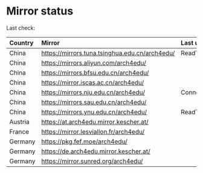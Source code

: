 <script src="./time.js"></script>
# Mirror status
Last check: <script type="text/javascript">localize(1685085421.3534274);</script>

|Country|Mirror|Last update|
|:------|:-----|:----------|
|China|https://mirrors.tuna.tsinghua.edu.cn/arch4edu/|ReadTimeout|
|China|https://mirrors.aliyun.com/arch4edu/|<script type="text/javascript">localize(1685039542);</script>|
|China|https://mirrors.bfsu.edu.cn/arch4edu/|<script type="text/javascript">localize(1685039542);</script>|
|China|https://mirror.iscas.ac.cn/arch4edu/|<script type="text/javascript">localize(1685039542);</script>|
|China|https://mirrors.nju.edu.cn/arch4edu/|ConnectTimeout|
|China|https://mirrors.sau.edu.cn/arch4edu/|<script type="text/javascript">localize(1673850842);</script>|
|China|https://mirrors.ynu.edu.cn/arch4edu/|ReadTimeout|
|Austria|https://at.arch4edu.mirror.kescher.at/|<script type="text/javascript">localize(1685039542);</script>|
|France|https://mirror.lesviallon.fr/arch4edu/|<script type="text/javascript">localize(1685039542);</script>|
|Germany|https://pkg.fef.moe/arch4edu/|<script type="text/javascript">localize(1685039542);</script>|
|Germany|https://de.arch4edu.mirror.kescher.at/|<script type="text/javascript">localize(1685039542);</script>|
|Germany|https://mirror.sunred.org/arch4edu/|<script type="text/javascript">localize(1685039542);</script>|

<script src="./tablefilter/tablefilter.js"></script>
<script src="./table.js"></script>